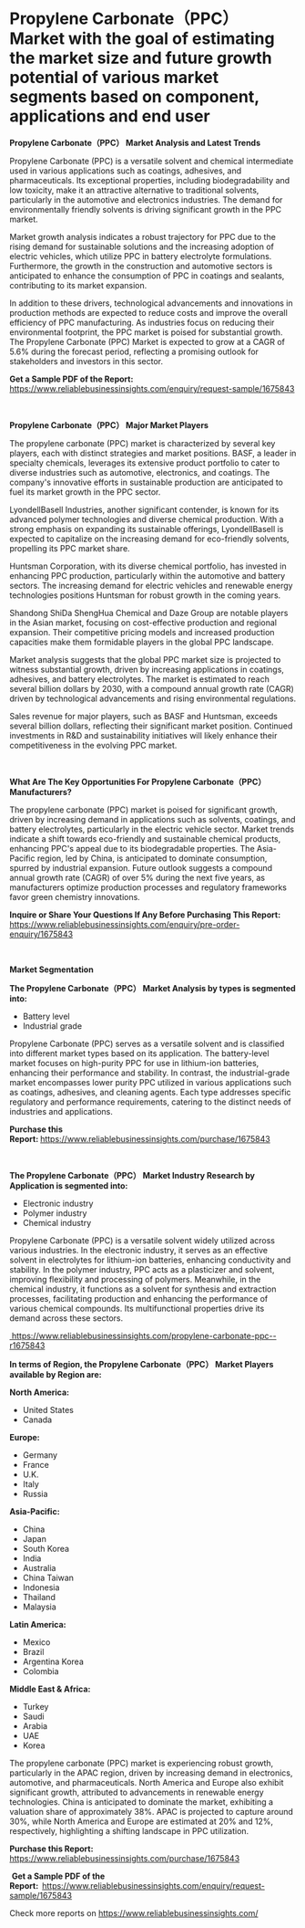 <p><h1>Propylene Carbonate（PPC） Market with the goal of estimating the market size and future growth potential of various market segments based on component, applications and end user</h1></p><p><strong>Propylene Carbonate（PPC） Market Analysis and Latest Trends</strong></p>
<p><p>Propylene Carbonate (PPC) is a versatile solvent and chemical intermediate used in various applications such as coatings, adhesives, and pharmaceuticals. Its exceptional properties, including biodegradability and low toxicity, make it an attractive alternative to traditional solvents, particularly in the automotive and electronics industries. The demand for environmentally friendly solvents is driving significant growth in the PPC market.</p><p>Market growth analysis indicates a robust trajectory for PPC due to the rising demand for sustainable solutions and the increasing adoption of electric vehicles, which utilize PPC in battery electrolyte formulations. Furthermore, the growth in the construction and automotive sectors is anticipated to enhance the consumption of PPC in coatings and sealants, contributing to its market expansion.</p><p>In addition to these drivers, technological advancements and innovations in production methods are expected to reduce costs and improve the overall efficiency of PPC manufacturing. As industries focus on reducing their environmental footprint, the PPC market is poised for substantial growth. The Propylene Carbonate (PPC) Market is expected to grow at a CAGR of 5.6% during the forecast period, reflecting a promising outlook for stakeholders and investors in this sector.</p></p>
<p><strong>Get a Sample PDF of the Report:&nbsp;</strong> <a href="https://www.reliablebusinessinsights.com/enquiry/request-sample/1675843?utm_campaign=2279&utm_medium=2&utm_source=Github&utm_content=ia&utm_term=24032025&utm_id=propylene-carbonateppc">https://www.reliablebusinessinsights.com/enquiry/request-sample/1675843</a></p>
<p>&nbsp;</p>
<p><strong>Propylene Carbonate（PPC） Major Market Players</strong></p>
<p><p>The propylene carbonate (PPC) market is characterized by several key players, each with distinct strategies and market positions. BASF, a leader in specialty chemicals, leverages its extensive product portfolio to cater to diverse industries such as automotive, electronics, and coatings. The company's innovative efforts in sustainable production are anticipated to fuel its market growth in the PPC sector.</p><p>LyondellBasell Industries, another significant contender, is known for its advanced polymer technologies and diverse chemical production. With a strong emphasis on expanding its sustainable offerings, LyondellBasell is expected to capitalize on the increasing demand for eco-friendly solvents, propelling its PPC market share.</p><p>Huntsman Corporation, with its diverse chemical portfolio, has invested in enhancing PPC production, particularly within the automotive and battery sectors. The increasing demand for electric vehicles and renewable energy technologies positions Huntsman for robust growth in the coming years.</p><p>Shandong ShiDa ShengHua Chemical and Daze Group are notable players in the Asian market, focusing on cost-effective production and regional expansion. Their competitive pricing models and increased production capacities make them formidable players in the global PPC landscape.</p><p>Market analysis suggests that the global PPC market size is projected to witness substantial growth, driven by increasing applications in coatings, adhesives, and battery electrolytes. The market is estimated to reach several billion dollars by 2030, with a compound annual growth rate (CAGR) driven by technological advancements and rising environmental regulations.</p><p>Sales revenue for major players, such as BASF and Huntsman, exceeds several billion dollars, reflecting their significant market position. Continued investments in R&D and sustainability initiatives will likely enhance their competitiveness in the evolving PPC market.</p></p>
<p>&nbsp;</p>
<p><strong>What Are The Key Opportunities For Propylene Carbonate（PPC） Manufacturers?</strong></p>
<p><p>The propylene carbonate (PPC) market is poised for significant growth, driven by increasing demand in applications such as solvents, coatings, and battery electrolytes, particularly in the electric vehicle sector. Market trends indicate a shift towards eco-friendly and sustainable chemical products, enhancing PPC's appeal due to its biodegradable properties. The Asia-Pacific region, led by China, is anticipated to dominate consumption, spurred by industrial expansion. Future outlook suggests a compound annual growth rate (CAGR) of over 5% during the next five years, as manufacturers optimize production processes and regulatory frameworks favor green chemistry innovations.</p></p>
<p><strong>Inquire or Share Your Questions If Any Before Purchasing This Report:</strong> <a href="https://www.reliablebusinessinsights.com/enquiry/pre-order-enquiry/1675843?utm_campaign=2279&utm_medium=2&utm_source=Github&utm_content=ia&utm_term=24032025&utm_id=propylene-carbonateppc">https://www.reliablebusinessinsights.com/enquiry/pre-order-enquiry/1675843</a></p>
<p>&nbsp;</p>
<p><strong>Market Segmentation</strong></p>
<p><strong>The Propylene Carbonate（PPC） Market Analysis by types is segmented into:</strong></p>
<p><ul><li>Battery level</li><li>Industrial grade</li></ul></p>
<p><p>Propylene Carbonate (PPC) serves as a versatile solvent and is classified into different market types based on its application. The battery-level market focuses on high-purity PPC for use in lithium-ion batteries, enhancing their performance and stability. In contrast, the industrial-grade market encompasses lower purity PPC utilized in various applications such as coatings, adhesives, and cleaning agents. Each type addresses specific regulatory and performance requirements, catering to the distinct needs of industries and applications.</p></p>
<p><strong>Purchase this Report:&nbsp;</strong><a href="https://www.reliablebusinessinsights.com/purchase/1675843?utm_campaign=2279&utm_medium=2&utm_source=Github&utm_content=ia&utm_term=24032025&utm_id=propylene-carbonateppc">https://www.reliablebusinessinsights.com/purchase/1675843</a></p>
<p>&nbsp;</p>
<p><strong>The Propylene Carbonate（PPC） Market Industry Research by Application is segmented into:</strong></p>
<p><ul><li>Electronic industry</li><li>Polymer industry</li><li>Chemical industry</li></ul></p>
<p><p>Propylene Carbonate (PPC) is a versatile solvent widely utilized across various industries. In the electronic industry, it serves as an effective solvent in electrolytes for lithium-ion batteries, enhancing conductivity and stability. In the polymer industry, PPC acts as a plasticizer and solvent, improving flexibility and processing of polymers. Meanwhile, in the chemical industry, it functions as a solvent for synthesis and extraction processes, facilitating production and enhancing the performance of various chemical compounds. Its multifunctional properties drive its demand across these sectors.</p></p>
<p><a href="https://www.reliablebusinessinsights.com/propylene-carbonate-ppc--r1675843?utm_campaign=2279&utm_medium=2&utm_source=Github&utm_content=ia&utm_term=24032025&utm_id=propylene-carbonateppc">&nbsp;https://www.reliablebusinessinsights.com/propylene-carbonate-ppc--r1675843</a></p>
<p><strong>In terms of Region, the Propylene Carbonate（PPC） Market Players available by Region are:</strong></p>
<p>
    <p> <strong> North America: </strong>
        <ul>
            <li>United States</li>
            <li>Canada</li>
        </ul>
        </p> 
    <p> <strong> Europe: </strong>
        <ul>
            <li>Germany</li>
            <li>France</li>
            <li>U.K.</li>
            <li>Italy</li>
            <li>Russia</li>
        </ul>
        </p> 
    <p> <strong> Asia-Pacific: </strong>
        <ul>
            <li>China</li>
            <li>Japan</li>
            <li>South Korea</li>
            <li>India</li>
            <li>Australia</li>
            <li>China Taiwan</li>
            <li>Indonesia</li>
            <li>Thailand</li>
            <li>Malaysia</li>
        </ul>
        </p> 
    <p> <strong> Latin America: </strong>
        <ul>
            <li>Mexico</li>
            <li>Brazil</li>
            <li>Argentina Korea</li>
            <li>Colombia</li>
        </ul>
        </p> 
    <p> <strong> Middle East & Africa: </strong>
        <ul>
            <li>Turkey</li>
            <li>Saudi</li>
            <li>Arabia</li>
            <li>UAE</li>
            <li>Korea</li>
        </ul>
    </p>
    </p>
<p><p>The propylene carbonate (PPC) market is experiencing robust growth, particularly in the APAC region, driven by increasing demand in electronics, automotive, and pharmaceuticals. North America and Europe also exhibit significant growth, attributed to advancements in renewable energy technologies. China is anticipated to dominate the market, exhibiting a valuation share of approximately 38%. APAC is projected to capture around 30%, while North America and Europe are estimated at 20% and 12%, respectively, highlighting a shifting landscape in PPC utilization.</p></p>
<p><strong>Purchase this Report: </strong><a href="https://www.reliablebusinessinsights.com/purchase/1675843?utm_campaign=2279&utm_medium=2&utm_source=Github&utm_content=ia&utm_term=24032025&utm_id=propylene-carbonateppc">https://www.reliablebusinessinsights.com/purchase/1675843</a></p>
<p>&nbsp;<strong>Get a Sample PDF of the Report:&nbsp;&nbsp;</strong><a href="https://www.reliablebusinessinsights.com/enquiry/request-sample/1675843?utm_campaign=2279&utm_medium=2&utm_source=Github&utm_content=ia&utm_term=24032025&utm_id=propylene-carbonateppc">https://www.reliablebusinessinsights.com/enquiry/request-sample/1675843</a></p>
<p><strong></strong></p>
<p>Check more reports on <a href="https://www.reliablebusinessinsights.com/?utm_campaign=2279&utm_medium=2&utm_source=Github&utm_content=ia&utm_term=24032025&utm_id=propylene-carbonateppc">https://www.reliablebusinessinsights.com/</a></p>
